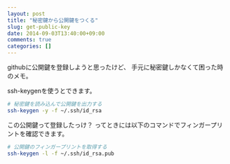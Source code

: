 ```yaml
---
layout: post
title: "秘密鍵から公開鍵をつくる"
slug: get-public-key
date: 2014-09-03T13:40:00+09:00
comments: true
categories: []
---
```


githubに公開鍵を登録しようと思ったけど、
手元に秘密鍵しかなくて困った時のメモ。

<!-- More -->

ssh-keygenを使うとできます。

``` bash
# 秘密鍵を読み込んで公開鍵を出力する
ssh-keygen -y -f ~/.ssh/id_rsa
```

この公開鍵って登録したっけ？
ってときには以下のコマンドでフィンガープリントを確認できます。

``` bash
# 公開鍵のフィンガープリントを取得する
ssh-keygen -l -f ~/.ssh/id_rsa.pub
```
